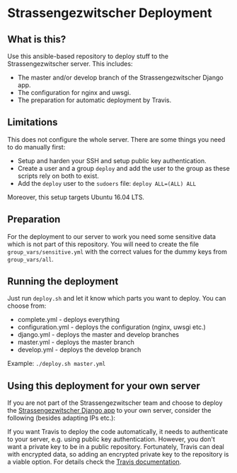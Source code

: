 # Strassengezwitscher Deployment

## What is this?
Use this ansible-based repository to deploy stuff to the Strassengezwitscher server. This includes:

- The master and/or develop branch of the Strassengezwitscher Django app.
- The configuration for nginx and uwsgi.
- The preparation for automatic deployment by Travis.

## Limitations
This does not configure the whole server. There are some things you need to do manually first:

- Setup and harden your SSH and setup public key authentication.
- Create a user and a group `deploy` and add the user to the group as these scripts rely on both to exist.
- Add the `deploy` user to the `sudoers` file: `deploy ALL=(ALL) ALL`

Moreover, this setup targets Ubuntu 16.04 LTS.

## Preparation
For the deployment to our server to work you need some sensitive data which is not part of this repository. You will need to create the file `group_vars/sensitive.yml` with the correct values for the dummy keys from `group_vars/all`.

## Running the deployment
Just run `deploy.sh` and let it know which parts you want to deploy. You can choose from:

- complete.yml - deploys everything
- configuration.yml - deploys the configuration (nginx, uwsgi etc.)
- django.yml - deploys the master and develop branches
- master.yml - deploys the master branch
- develop.yml - deploys the develop branch

Example:
`
./deploy.sh master.yml
`

## Using this deployment for your own server

If you are not part of the Strassengezwitscher team and choose to deploy the [Strassengezwitscher Django app](https://github.com/Strassengezwitscher/Strassengezwitscher) to your own server, consider the following (besides adapting IPs etc.):

If you want Travis to deploy the code automatically, it needs to authenticate to your server, e.g. using public key authentication. However, you don't want a private key to be in a public repository. Fortunately, Travis can deal with encrypted data, so adding an encrypted private key to the repository is a viable option. For details check the [Travis documentation](https://docs.travis-ci.com/user/encrypting-files/).
